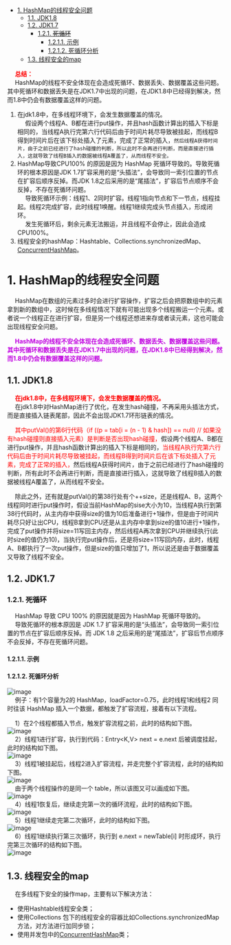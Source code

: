 


<!-- TOC -->

- [1. HashMap的线程安全问题](#1-hashmap的线程安全问题)
    - [1.1. JDK1.8](#11-jdk18)
    - [1.2. JDK1.7](#12-jdk17)
        - [1.2.1. ~~死循环~~](#121-死循环)
            - [1.2.1.1. 示例](#1211-示例)
            - [1.2.1.2. 死循环分析](#1212-死循环分析)
    - [1.3. 线程安全的map](#13-线程安全的map)

<!-- /TOC -->

&emsp; **<font color = "red">总结：</font>**  
&emsp; HashMap的线程不安全体现在会造成死循环、数据丢失、数据覆盖这些问题。其中死循环和数据丢失是在JDK1.7中出现的问题，在JDK1.8中已经得到解决，然而1.8中仍会有数据覆盖这样的问题。  
1. 在jdk1.8中，在多线程环境下，会发生数据覆盖的情况。  
&emsp; 假设两个线程A、B都在进行put操作，并且hash函数计算出的插入下标是相同的，当线程A执行完第六行代码后由于时间片耗尽导致被挂起，而线程B得到时间片后在该下标处插入了元素，完成了正常的插入，`然后线程A获得时间片，由于之前已经进行了hash碰撞的判断，所以此时不会再进行判断，而是直接进行插入，这就导致了线程B插入的数据被线程A覆盖了，从而线程不安全。`  
2. HashMap导致CPU100% 的原因是因为 HashMap 死循环导致的。导致死循环的根本原因是JDK 1.7扩容采用的是“头插法”，会导致同一索引位置的节点在扩容后顺序反掉。而JDK 1.8之后采用的是“尾插法”，扩容后节点顺序不会反掉，不存在死循环问题。  
&emsp; 导致死循环示例：线程1、2同时扩容。线程1指向节点和下一节点，线程挂起。线程2完成扩容，此时线程1唤醒。线程1继续完成头节点插入，形成闭环。    
&emsp; 发生死循环后，剩余元素无法搬运，并且线程不会停止，因此会造成CPU100%。  
3. 线程安全的hashMap：Hashtable、Collections.synchronizedMap、[ConcurrentHashMap](/docs/java/concurrent/ConcurrentHashMap.md)。  

# 1. HashMap的线程安全问题

<!-- 

踩坑！JDK8中HashMap依然会死循环！ 
https://mp.weixin.qq.com/s/BKPKvcENMEQSELPQ4C7ZvQ
-->


&emsp; HashMap在数组的元素过多时会进行扩容操作，扩容之后会把原数组中的元素拿到新的数组中，这时候在多线程情况下就有可能出现多个线程搬运一个元素。或者说一个线程正在进行扩容，但是另一个线程还想进来存或者读元素，这也可能会出现线程安全问题。   

&emsp; **<font color = "clime">HashMap的线程不安全体现在会造成死循环、数据丢失、数据覆盖这些问题。其中死循环和数据丢失是在JDK1.7中出现的问题，在JDK1.8中已经得到解决，然而1.8中仍会有数据覆盖这样的问题。</font>**  

## 1.1. JDK1.8
<!-- 
https://blog.csdn.net/swpu_ocean/article/details/88917958
-->

&emsp;  **<font color = "red">在jdk1.8中，在多线程环境下，会发生数据覆盖的情况。</font>**  
&emsp; 在jdk1.8中对HashMap进行了优化，在发生hash碰撞，不再采用头插法方式，而是直接插入链表尾部，因此不会出现JDK1.7环形链表的情况。  

&emsp; <font color = "red">其中putVal()的第6行代码（if ((p = tab[i = (n - 1) & hash]) == null) // 如果没有hash碰撞则直接插入元素）是判断是否出现hash碰撞，</font>假设两个线程A、B都在进行put操作，并且hash函数计算出的插入下标是相同的，<font color = "red">当线程A执行完第六行代码后由于时间片耗尽导致被挂起，而线程B得到时间片后在该下标处插入了元素，完成了正常的插入，</font>然后线程A获得时间片，由于之前已经进行了hash碰撞的判断，所有此时不会再进行判断，而是直接进行插入，这就导致了线程B插入的数据被线程A覆盖了，从而线程不安全。  

&emsp; 除此之外，还有就是putVal()的第38行处有个++size，还是线程A、B，这两个线程同时进行put操作时，假设当前HashMap的sise大小为10，当线程A执行到第38行代码时，从主内存中获得size的值为10后准备进行+1操作，但是由于时间片耗尽只好让出CPU，线程B拿到CPU还是从主内存中拿到size的值10进行+1操作，完成了put操作并将size=11写回主内存，然后线程A再次拿到CPU并继续执行(此时size的值仍为10)，当执行完put操作后，还是将size=11写回内存，此时，线程A、B都执行了一次put操作，但是size的值只增加了1，所以说还是由于数据覆盖又导致了线程不安全。  

## 1.2. JDK1.7

### 1.2.1. ~~死循环~~
<!--

**** https://blog.csdn.net/J080624/article/details/87923678
**** https://mp.weixin.qq.com/s/wIjAj4rAAZccAl-yhmj_TA
https://blog.csdn.net/swpu_ocean/article/details/88917958
https://mp.weixin.qq.com/s?__biz=MzkzODE3OTI0Ng==&mid=2247491120&idx=1&sn=44228b42b8f54508f2ee01af9a3a231e&source=41#wechat_redirect
https://mp.weixin.qq.com/s/ZL2tgDZ5RAZvqrHo2qHPiQ
-->

&emsp; HashMap 导致 CPU 100% 的原因就是因为 HashMap 死循环导致的。  
&emsp; 导致死循环的根本原因是 JDK 1.7 扩容采用的是“头插法”，会导致同一索引位置的节点在扩容后顺序反掉。而 JDK 1.8 之后采用的是“尾插法”，扩容后节点顺序不会反掉，不存在死循环问题。  

#### 1.2.1.1. 示例  
<!-- 
https://mp.weixin.qq.com/s?__biz=MzkzODE3OTI0Ng==&mid=2247491120&idx=1&sn=44228b42b8f54508f2ee01af9a3a231e&source=41#wechat_redirect
-->

#### 1.2.1.2. 死循环分析  
![image](https://gitee.com/wt1814/pic-host/raw/master/images/java/JDK/Collection/collection-21.png)  
&emsp; 例子：有1个容量为2的 HashMap，loadFactor=0.75，此时线程1和线程2 同时往该 HashMap 插入一个数据，都触发了扩容流程，接着有以下流程。   

&emsp; 1）在2个线程都插入节点，触发扩容流程之前，此时的结构如下图。  
![image](https://gitee.com/wt1814/pic-host/raw/master/images/java/JDK/Collection/collection-22.png)  
&emsp; 2）线程1进行扩容，执行到代码：Entry<K,V> next = e.next 后被调度挂起，此时的结构如下图。  
![image](https://gitee.com/wt1814/pic-host/raw/master/images/java/JDK/Collection/collection-23.png)  
&emsp; 3）线程1被挂起后，线程2进入扩容流程，并走完整个扩容流程，此时的结构如下图。  
![image](https://gitee.com/wt1814/pic-host/raw/master/images/java/JDK/Collection/collection-24.png)  
&emsp; 由于两个线程操作的是同一个 table，所以该图又可以画成如下图。  
![image](https://gitee.com/wt1814/pic-host/raw/master/images/java/JDK/Collection/collection-25.png)  
&emsp; 4）线程1恢复后，继续走完第一次的循环流程，此时的结构如下图。  
![image](https://gitee.com/wt1814/pic-host/raw/master/images/java/JDK/Collection/collection-26.png)  
&emsp; 5）线程1继续走完第二次循环，此时的结构如下图。  
![image](https://gitee.com/wt1814/pic-host/raw/master/images/java/JDK/Collection/collection-27.png)  
&emsp; 6）线程1继续执行第三次循环，执行到 e.next = newTable[i] 时形成环，执行完第三次循环的结构如下图。  
![image](https://gitee.com/wt1814/pic-host/raw/master/images/java/JDK/Collection/collection-28.png)  


## 1.3. 线程安全的map
&emsp; 在多线程下安全的操作map，主要有以下解决方法：  

* 使用Hashtable线程安全类；  
* 使用Collections 包下的线程安全的容器比如Collections.synchronizedMap方法，对方法进行加同步锁；  
* 使用并发包中的[ConcurrentHashMap](/docs/java/concurrent/ConcurrentHashMap.md)类；  


